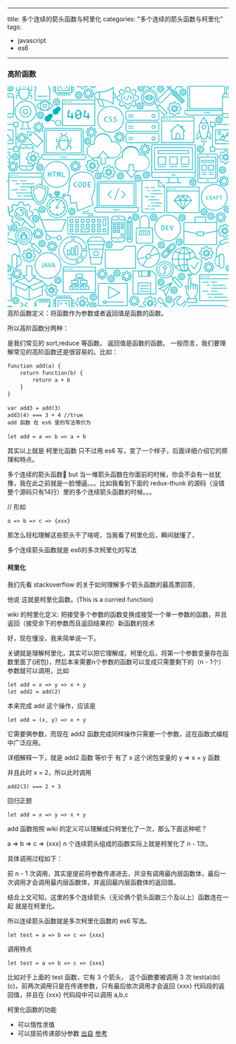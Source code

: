 
---
title: 多个连续的箭头函数与柯里化
categories: "多个连续的箭头函数与柯里化"
tags:
  - javascript
  - es6
---
### 高阶函数
![img](../public-repertory/img/bg3.svg)
高阶函数定义：将函数作为参数或者返回值是函数的函数。

所以高阶函数分两种：

是我们常见的 sort,reduce 等函数。
返回值是函数的函数。
一般而言，我们要理解常见的高阶函数还是很容易的。比如：
```
function add(a) {
    return function(b) {
        return a + b
    }
}

var add3 = add(3)
add3(4) === 3 + 4 //true
add 函数 在 es6 里的写法等价为

let add = a => b => a + b
```
其实以上就是 柯里化函数 只不过用 es6 写，变了一个样子，后面详细介绍它的原理和特点。

多个连续的箭头函数
but 当一堆箭头函数在你面前的时候，你会不会有一丝犹豫，我在此之前就是一脸懵逼。。。比如我看到下面的 redux-thunk 的源码（没错整个源码只有14行）里的多个连续箭头函数的时候。。。

// 形如
```
a => b => c => {xxx}
```

那怎么轻松理解这些箭头干了啥呢，当我看了柯里化后，瞬间就懂了，

多个连续箭头函数就是 es6的多次柯里化的写法

#### 柯里化
我们先看 stackoverflow 的关于如何理解多个箭头函数的最高票回答,

他说 这就是柯里化函数。(This is a curried function)



wiki 的柯里化定义: 把接受多个参数的函数变换成接受一个单一参数的函数，并且返回（接受余下的参数而且返回结果的）新函数的技术

好，现在懂没，我来简单说一下。

关键就是理解柯里化，其实可以把它理解成，柯里化后，将第一个参数变量存在函数里面了(闭包)，然后本来需要n个参数的函数可以变成只需要剩下的（n - 1个）参数就可以调用，比如
```
let add = x => y => x + y
let add2 = add(2)
```
本来完成 add 这个操作，应该是
```
let add = (x, y) => x + y
```
它需要俩参数，而现在 add2 函数完成同样操作只需要一个参数，这在函数式编程中广泛应用。

详细解释一下，就是 add2 函数 等价于 有了 x 这个闭包变量的 y => x + y 函数



并且此时 x = 2，所以此时调用
```
add2(3) === 2 + 3
```
回归正题
```
let add = x => y => x + y
```
add 函数按照 wiki 的定义可以理解成只柯里化了一次，那么下面这种呢？

a => b => c => {xxx}
n 个连续箭头组成的函数实际上就是柯里化了 n - 1次。

具体调用过程如下：

前 n - 1 次调用，其实是提前将参数传递进去，并没有调用最内层函数体，最后一次调用才会调用最内层函数体，并返回最内层函数体的返回值。

结合上文可知，这里的多个连续箭头（无论俩个箭头函数三个及以上）函数连在一起 就是在柯里化。

所以连续箭头函数就是多次柯里化函数的 es6 写法。
```
let test = a => b => c => {xxx}
```
调用特点
```
let test = a => b => c => {xxx}
```
比如对于上面的 test 函数，它有 3 个箭头， 这个函数要被调用 3 次 test(a)(b)(c)，前两次调用只是在传递参数，只有最后依次调用才会返回 {xxx} 代码段的返回值，并且在 {xxx} 代码段中可以调用 a,b,c

柯里化函数的功能
- 可以惰性求值
- 可以提前传递部分参数
[出自](https://www.cnblogs.com/xueandsi/p/6032578.html)
[参考](https://www.cnblogs.com/nangezi/p/12346471.html)
